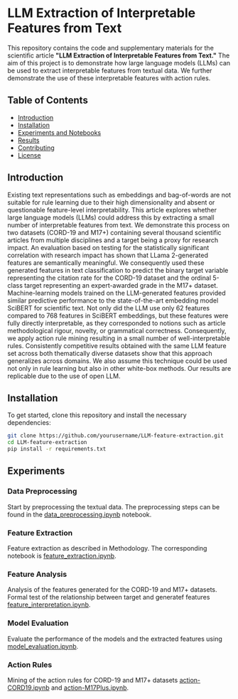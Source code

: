 # LLM Extraction of Interpretable Features from Text

This repository contains the code and supplementary materials for the scientific article **"LLM Extraction of Interpretable Features from Text."** The aim of this project is to demonstrate how large language models (LLMs) can be used to extract interpretable features from textual data. We further demonstrate the use of these interpretable features with action rules.

## Table of Contents

- [Introduction](#introduction)
- [Installation](#installation)
- [Experiments and Notebooks](#experiments-and-notebooks)
- [Results](#results)
- [Contributing](#contributing)
- [License](#license)

## Introduction
Existing text representations such as embeddings and bag-of-words are not suitable for rule learning due to their high dimensionality and absent or questionable feature-level interpretability. This article explores whether large language models (LLMs) could address this by extracting a small number of interpretable features from text.
We demonstrate this process on two datasets (CORD-19  and M17+) containing several thousand scientific articles from multiple disciplines and a target being a proxy for research impact. An evaluation based on testing for the statistically significant correlation with research impact has shown that LLama 2-generated features are semantically meaningful. We consequently used these generated features in text classification to predict the binary target variable representing the citation rate for the CORD-19 dataset and the ordinal 5-class target representing an expert-awarded grade in the M17+ dataset. Machine-learning models trained on the LLM-generated features provided similar predictive performance to the state-of-the-art embedding model SciBERT for scientific text. Not only did the LLM use only 62 features compared to 768 features in SciBERT embeddings, but these features were fully directly interpretable, as they corresponded to notions such as article methodological rigour, novelty, or grammatical correctness. Consequently, we apply action rule mining resulting in a small number of well-interpretable rules. Consistently competitive results obtained with the same LLM feature set across both thematically diverse datasets show that this approach generalizes across domains.  We also assume this technique could be used not only in rule learning but also in other white-box methods. Our results are replicable due to the use of open LLM. 

## Installation

To get started, clone this repository and install the necessary dependencies:

```bash
git clone https://github.com/yourusername/LLM-feature-extraction.git
cd LLM-feature-extraction
pip install -r requirements.txt
```

## Experiments

### Data Preprocessing

Start by preprocessing the textual data. The preprocessing steps can be found in the [data_preprocessing.ipynb](notebooks/data_preprocessing.ipynb) notebook.

### Feature Extraction

Feature extraction as described in Methodology. The corresponding notebook is [feature_extraction.ipynb](notebooks/feature_extraction.ipynb).

### Feature Analysis

Analysis of the features generated for the CORD-19 and M17+ datasets. Formal test of the relationship between target and generatef features [feature_interpretation.ipynb](notebooks/feature_analysis.ipynb).

### Model Evaluation

Evaluate the performance of the models and the extracted features using [model_evaluation.ipynb](notebooks/model_evaluation.ipynb).

### Action Rules

Mining of the action rules for CORD-19 and M17+ datasets [action-CORD19.ipynb](notebooks/actions-CORD19.ipynb) and  [action-M17Plus.ipynb](notebooks/actions-M17Plus.ipynb).





